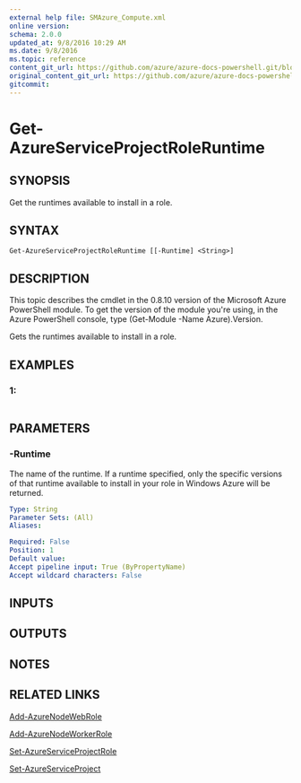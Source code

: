 ```yaml
---
external help file: SMAzure_Compute.xml
online version: 
schema: 2.0.0
updated_at: 9/8/2016 10:29 AM
ms.date: 9/8/2016
ms.topic: reference
content_git_url: https://github.com/azure/azure-docs-powershell.git/blob/master/azureps-cmdlets-docs/Service%20Management/Compute%20Cmdlets/v1.0/Get-AzureServiceProjectRoleRuntime.md
original_content_git_url: https://github.com/azure/azure-docs-powershell.git/blob/master/azureps-cmdlets-docs/Service%20Management/Compute%20Cmdlets/v1.0/Get-AzureServiceProjectRoleRuntime.md
gitcommit: 
---
```


# Get-AzureServiceProjectRoleRuntime
## SYNOPSIS
Get the runtimes available to install in a role.

## SYNTAX

```
Get-AzureServiceProjectRoleRuntime [[-Runtime] <String>]
```

## DESCRIPTION
This topic describes the cmdlet in the 0.8.10 version of the Microsoft Azure PowerShell module.
To get the version of the module you're using, in the Azure PowerShell console, type (Get-Module -Name Azure).Version.

Gets the runtimes available to install in a role.

## EXAMPLES

### 1:
```

```

## PARAMETERS

### -Runtime
The name of the runtime.
If a runtime specified, only the specific versions of that runtime available to install in your role in Windows Azure will be returned.

```yaml
Type: String
Parameter Sets: (All)
Aliases: 

Required: False
Position: 1
Default value: 
Accept pipeline input: True (ByPropertyName)
Accept wildcard characters: False
```

## INPUTS

## OUTPUTS

## NOTES

## RELATED LINKS

[Add-AzureNodeWebRole](72be1e83-84e2-49fc-aa52-b3d3dd0490a3)

[Add-AzureNodeWorkerRole](97649579-ead5-45c6-8bb3-e718c007e771)

[Set-AzureServiceProjectRole](80fb7e11-389d-4341-9568-e1a1bc1789df)

[Set-AzureServiceProject](c3baa783-e57a-46bd-abe4-6d06130eaaf0)

